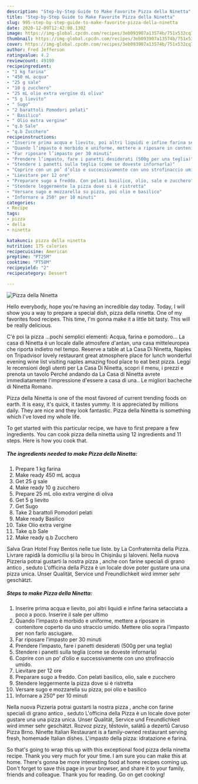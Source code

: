 ```yaml
---
description: "Step-by-Step Guide to Make Favorite Pizza della Ninetta"
title: "Step-by-Step Guide to Make Favorite Pizza della Ninetta"
slug: 995-step-by-step-guide-to-make-favorite-pizza-della-ninetta
date: 2020-12-09T12:42:08.130Z
image: https://img-global.cpcdn.com/recipes/3eb093907a13574b/751x532cq70/pizza-della-ninetta-recipe-main-photo.jpg
thumbnail: https://img-global.cpcdn.com/recipes/3eb093907a13574b/751x532cq70/pizza-della-ninetta-recipe-main-photo.jpg
cover: https://img-global.cpcdn.com/recipes/3eb093907a13574b/751x532cq70/pizza-della-ninetta-recipe-main-photo.jpg
author: Fred Jefferson
ratingvalue: 4.2
reviewcount: 49190
recipeingredient:
- "1 kg farina"
- "450 mL acqua"
- "25 g sale"
- "10 g zucchero"
- "25 mL olio extra vergine di oliva"
- "5 g lievito"
- " Sugo"
- "2 barattoli Pomodori pelati"
- " Basilico"
- " Olio extra vergine"
- "q.b Sale"
- "q.b Zucchero"
recipeinstructions:
- "Inserire prima acqua e lievito, poi altri liquidi e infine farina setacciata a poco a poco. Inserire il sale per ultimo"
- "Quando l’impasto è morbido e uniforme, mettere a riposare in contenitore coperto da uno straccio umido. Mettere olio sopra l’impasto per non farlo asciugare."
- "Far riposare l’impasto per 30 minuti"
- "Prendere l’impasto, fare i panetti desiderati (500g per una teglia)"
- "Stendere i panetti sulla teglia (come se doveste infornarla)"
- "Coprire con un po’ d’olio e successivamente con uno strofinaccio umido."
- "Lievitare per 12 ore"
- "Preparare sugo a freddo. Con pelati basilico, olio, sale e zucchero"
- "Stendere leggermente la pizza dove si è ristretta"
- "Versare sugo e mozzarella su pizza, poi olio e basilico"
- "Infornare a 250° per 10 minuti"
categories:
- Recipe
tags:
- pizza
- della
- ninetta

katakunci: pizza della ninetta 
nutrition: 175 calories
recipecuisine: American
preptime: "PT25M"
cooktime: "PT58M"
recipeyield: "2"
recipecategory: Dessert

---
```



![Pizza della Ninetta](https://img-global.cpcdn.com/recipes/3eb093907a13574b/751x532cq70/pizza-della-ninetta-recipe-main-photo.jpg)

Hello everybody, hope you're having an incredible day today. Today, I will show you a way to prepare a special dish, pizza della ninetta. One of my favorites food recipes. This time, I'm gonna make it a little bit tasty. This will be really delicious.

C&#39;è poi la pizza …pochi semplici elementi: Acqua, farina e pomodoro… La casa di Ninetta è un locale dalle atmosfere d&#39;antan, una casa mitteleuropea che riporta indietro nel tempo. Reserve a table at La Casa Di Ninetta, Naples on Tripadvisor lovely restaurant great atmosphere place for lunch wonderful evening wine list visiting naples amazing food place to eat best pizza. Leggi le recensioni degli utenti per La Casa Di Ninetta, scopri il menu, i prezzi e prenota un tavolo Perché andando da La Casa di Ninetta avrete immediatamente l&#39;impressione d&#39;essere a casa di una.. Le migliori bacheche di Ninetta Romano.

Pizza della Ninetta is one of the most favored of current trending foods on earth. It is easy, it's quick, it tastes yummy. It is appreciated by millions daily. They are nice and they look fantastic. Pizza della Ninetta is something which I've loved my whole life.


To get started with this particular recipe, we have to first prepare a few ingredients. You can cook pizza della ninetta using 12 ingredients and 11 steps. Here is how you cook that.

<!--inarticleads1-->

##### The ingredients needed to make Pizza della Ninetta:

1. Prepare 1 kg farina
1. Make ready 450 mL acqua
1. Get 25 g sale
1. Make ready 10 g zucchero
1. Prepare 25 mL olio extra vergine di oliva
1. Get 5 g lievito
1. Get  Sugo
1. Take 2 barattoli Pomodori pelati
1. Make ready  Basilico
1. Take  Olio extra vergine
1. Take q.b Sale
1. Make ready q.b Zucchero


Salva Gran Hotel Fray Bentos nelle tue liste. by La Confraternita della Pizza. Livrare rapidă la domiciliu și la birou în Chișinău și Ialoveni. Nella nuova Pizzeria potrai gustarti la nostra pizza , anche con farine speciali di grano antico , seduto L&#39;officina della Pizza è un locale dove poter gustare una una pizza unica. Unser Qualität, Service und Freundlichkeit wird immer sehr geschätzt. 

<!--inarticleads2-->

##### Steps to make Pizza della Ninetta:

1. Inserire prima acqua e lievito, poi altri liquidi e infine farina setacciata a poco a poco. Inserire il sale per ultimo
1. Quando l’impasto è morbido e uniforme, mettere a riposare in contenitore coperto da uno straccio umido. Mettere olio sopra l’impasto per non farlo asciugare.
1. Far riposare l’impasto per 30 minuti
1. Prendere l’impasto, fare i panetti desiderati (500g per una teglia)
1. Stendere i panetti sulla teglia (come se doveste infornarla)
1. Coprire con un po’ d’olio e successivamente con uno strofinaccio umido.
1. Lievitare per 12 ore
1. Preparare sugo a freddo. Con pelati basilico, olio, sale e zucchero
1. Stendere leggermente la pizza dove si è ristretta
1. Versare sugo e mozzarella su pizza, poi olio e basilico
1. Infornare a 250° per 10 minuti


Nella nuova Pizzeria potrai gustarti la nostra pizza , anche con farine speciali di grano antico , seduto L&#39;officina della Pizza è un locale dove poter gustare una una pizza unica. Unser Qualität, Service und Freundlichkeit wird immer sehr geschätzt. Rozvoz pizzy, těstovin, salátů a dezertů Caruso Pizza Brno. Ninette Italian Restaurant is a family-owned restaurant serving fresh, homemade Italian dishes. L&#39;impasto della pizza: idratazione e farina. 

So that's going to wrap this up with this exceptional food pizza della ninetta recipe. Thank you very much for your time. I am sure you can make this at home. There's gonna be more interesting food at home recipes coming up. Don't forget to save this page in your browser, and share it to your family, friends and colleague. Thank you for reading. Go on get cooking!
